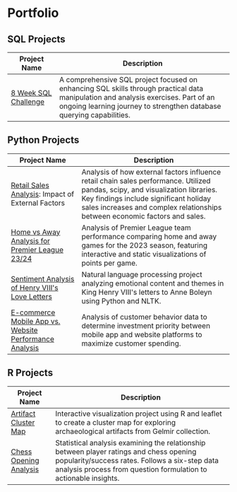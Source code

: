 # Portfolio

## SQL Projects
| Project Name | Description |
|-------------|-------------|
| [8 Week SQL Challenge](https://github.com/DamianWong01/8-Week-SQL-Challenge/) | A comprehensive SQL project focused on enhancing SQL skills through practical data manipulation and analysis exercises. Part of an ongoing learning journey to strengthen database querying capabilities. |

## Python Projects 
| Project Name | Description |
|-------------|-------------|
| [Retail Sales Analysis](https://github.com/DamianWong01/Retail-Sales-Analysis): Impact of External Factors | Analysis of how external factors influence retail chain sales performance. Utilized pandas, scipy, and visualization libraries. Key findings include significant holiday sales increases and complex relationships between economic factors and sales. |
| [Home vs Away Analysis for Premier League 23/24](https://github.com/DamianWong01/epl_home_away_analysis_23-24) | Analysis of Premier League team performance comparing home and away games for the 2023 season, featuring interactive and static visualizations of points per game. |
| [Sentiment Analysis of Henry VIII's Love Letters](https://github.com/DamianWong01/sentiment-analysis-henry-viii-letters) | Natural language processing project analyzing emotional content and themes in King Henry VIII's letters to Anne Boleyn using Python and NLTK. |
| [E-commerce Mobile App vs. Website Performance Analysis](https://github.com/DamianWong01/E-commerce-Project/tree/main) | Analysis of customer behavior data to determine investment priority between mobile app and website platforms to maximize customer spending. |

## R Projects
| Project Name | Description |
|-------------|-------------|
| [Artifact Cluster Map](https://github.com/DamianWong01/Artifact-Cluster-Map) | Interactive visualization project using R and leaflet to create a cluster map for exploring archaeological artifacts from Gelmir collection. |
| [Chess Opening Analysis](https://github.com/DamianWong01/ChessDataAnalysisPortfolio/tree/main) | Statistical analysis examining the relationship between player ratings and chess opening popularity/success rates. Follows a six-step data analysis process from question formulation to actionable insights. |
